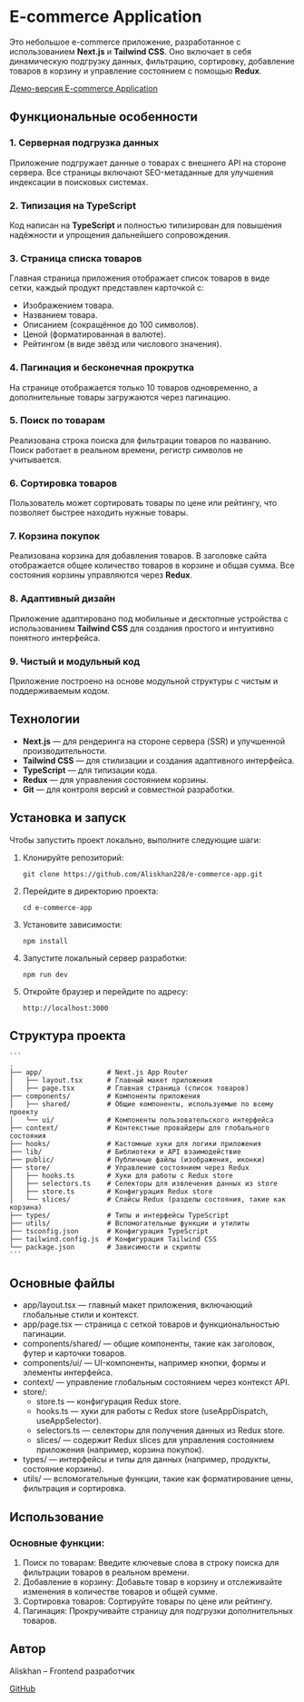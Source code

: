 # E-commerce Application

Это небольшое e-commerce приложение, разработанное с использованием **Next.js** и **Tailwind CSS**. Оно включает в себя динамическую подгрузку данных, фильтрацию, сортировку, добавление товаров в корзину и управление состоянием с помощью **Redux**.

[Демо-версия E-commerce Application](https://e-commerce-app-plum-pi.vercel.app/)

## Функциональные особенности

### 1. Серверная подгрузка данных
Приложение подгружает данные о товарах с внешнего API на стороне сервера. Все страницы включают SEO-метаданные для улучшения индексации в поисковых системах.

### 2. Типизация на TypeScript
Код написан на **TypeScript** и полностью типизирован для повышения надёжности и упрощения дальнейшего сопровождения.

### 3. Страница списка товаров
Главная страница приложения отображает список товаров в виде сетки, каждый продукт представлен карточкой с:
- Изображением товара.
- Названием товара.
- Описанием (сокращённое до 100 символов).
- Ценой (форматированная в валюте).
- Рейтингом (в виде звёзд или числового значения).

### 4. Пагинация и бесконечная прокрутка
На странице отображается только 10 товаров одновременно, а дополнительные товары загружаются через пагинацию.

### 5. Поиск по товарам
Реализована строка поиска для фильтрации товаров по названию. Поиск работает в реальном времени, регистр символов не учитывается.

### 6. Сортировка товаров
Пользователь может сортировать товары по цене или рейтингу, что позволяет быстрее находить нужные товары.

### 7. Корзина покупок
Реализована корзина для добавления товаров. В заголовке сайта отображается общее количество товаров в корзине и общая сумма. Все состояния корзины управляются через **Redux**.

### 8. Адаптивный дизайн
Приложение адаптировано под мобильные и десктопные устройства с использованием **Tailwind CSS** для создания простого и интуитивно понятного интерфейса.

### 9. Чистый и модульный код
Приложение построено на основе модульной структуры с чистым и поддерживаемым кодом.

## Технологии

- **Next.js** — для рендеринга на стороне сервера (SSR) и улучшенной производительности.
- **Tailwind CSS** — для стилизации и создания адаптивного интерфейса.
- **TypeScript** — для типизации кода.
- **Redux** — для управления состоянием корзины.
- **Git** — для контроля версий и совместной разработки.

## Установка и запуск

Чтобы запустить проект локально, выполните следующие шаги:

1. Клонируйте репозиторий:

   ```
   git clone https://github.com/Aliskhan228/e-commerce-app.git
	 ```

2. Перейдите в директорию проекта:

   ```
   cd e-commerce-app
	 ```

3. Установите зависимости:

   ```
   npm install
	 ```
	
4. Запустите локальный сервер разработки:

   ```
   npm run dev
	 ```

5. Откройте браузер и перейдите по адресу:

   ```
   http://localhost:3000
	 ```

## Структура проекта

	```
	.
	├── app/                # Next.js App Router
	│   ├── layout.tsx      # Главный макет приложения
	│   ├── page.tsx        # Главная страница (список товаров)
	├── components/         # Компоненты приложения
	│   ├── shared/         # Общие компоненты, используемые по всему проекту
	│   └── ui/             # Компоненты пользовательского интерфейса
	├── context/            # Контекстные провайдеры для глобального состояния
	├── hooks/              # Кастомные хуки для логики приложения
	├── lib/                # Библиотеки и API взаимодействие
	├── public/             # Публичные файлы (изображения, иконки)
	├── store/              # Управление состоянием через Redux
	│   ├── hooks.ts        # Хуки для работы с Redux store
	│   ├── selectors.ts    # Селекторы для извлечения данных из store
	│   ├── store.ts        # Конфигурация Redux store
	│   └── slices/         # Слайсы Redux (разделы состояния, такие как корзина)
	├── types/              # Типы и интерфейсы TypeScript
	├── utils/              # Вспомогательные функции и утилиты
	├── tsconfig.json       # Конфигурация TypeScript
	├── tailwind.config.js  # Конфигурация Tailwind CSS
	└── package.json        # Зависимости и скрипты
	```

## Основные файлы

- 	app/layout.tsx — главный макет приложения, включающий глобальные стили и контекст.
- 	app/page.tsx — страница с сеткой товаров и функциональностью пагинации.
- 	components/shared/ — общие компоненты, такие как заголовок, футер и карточки товаров.
- 	components/ui/ — UI-компоненты, например кнопки, формы и элементы интерфейса.
- 	context/ — управление глобальным состоянием через контекст API.
- 	store/:
	- store.ts — конфигурация Redux store.
	- hooks.ts — хуки для работы с Redux store (useAppDispatch, useAppSelector).
	- selectors.ts — селекторы для получения данных из Redux store.
	- slices/ — содержит Redux slices для управления состоянием приложения (например, корзина покупок).
- types/ — интерфейсы и типы для данных (например, продукты, состояние корзины).
- utils/ — вспомогательные функции, такие как форматирование цены, фильтрация и сортировка.

## Использование

### Основные функции:

1. Поиск по товарам: Введите ключевые слова в строку поиска для фильтрации товаров в реальном времени.
2. Добавление в корзину: Добавьте товар в корзину и отслеживайте изменения в количестве товаров и общей сумме.
3. Сортировка товаров: Сортируйте товары по цене или рейтингу.
4. Пагинация: Прокручивайте страницу для подгрузки дополнительных товаров.

## Автор

Aliskhan – Frontend разработчик

[GitHub](https://github.com/Aliskhan228)
